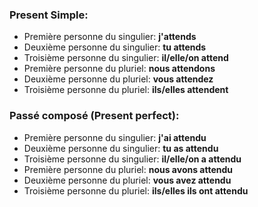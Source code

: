 ### Present Simple:
- Première personne du singulier: **j'attends**
- Deuxième personne du singulier: **tu attends**
- Troisième personne du singulier: **il/elle/on attend**
- Première personne du pluriel: **nous attendons**
- Deuxième personne du pluriel: **vous attendez**
- Troisième personne du pluriel: **ils/elles attendent**

### Passé composé (Present perfect):
- Première personne du singulier: **j'ai attendu**
- Deuxième personne du singulier: **tu as attendu**
- Troisième personne du singulier: **il/elle/on a attendu**
- Première personne du pluriel: **nous avons attendu**
- Deuxième personne du pluriel: **vous avez attendu**
- Troisième personne du pluriel: **ils/elles ils ont attendu**
